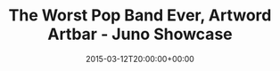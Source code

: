 ---
templateKey: event
guid: 0898e152-6eab-11ea-99c5-002590d1d1b0
date: 2015-03-12T20:00:00+00:00
eventTime: '8pm'
title: The Worst Pop Band Ever, Artword Artbar - Juno Showcase
artist: The Worst Pop Band Ever
city: Hamilton
venue: Artword Artbar - Juno Showcase
group: The Worst Pop Band Ever
url: http://www.artword.net/artbar/
---
